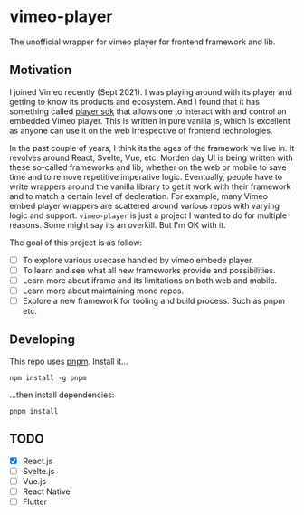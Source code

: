 # vimeo-player

The unofficial wrapper for vimeo player for frontend framework and lib.

## Motivation

I joined Vimeo recently (Sept 2021). I was playing around with its player and getting to know its products and ecosystem. And I found that it has something called [player sdk](https://github.com/vimeo/player.js) that allows one to interact with and control an embedded Vimeo player.
This is written in pure vanilla js, which is excellent as anyone can use it on the web irrespective of frontend technologies.

In the past couple of years, I think its the ages of the framework we live in. It revolves around React, Svelte, Vue, etc. Morden day UI is being written with these so-called frameworks and lib, whether on the web or mobile to save time and to remove repetitive imperative logic. Eventually, people have to write wrappers around the vanilla library to get it work with their framework and to match a certain level of decleration. For example, many Vimeo embed player wrappers are scattered around various repos with varying logic and support. `vimeo-player` is just a project I wanted to do for multiple reasons. Some might say its an overkill. But I'm OK with it.

The goal of this project is as follow:

- [ ] To explore various usecase handled by vimeo embede player.
- [ ] To learn and see what all new frameworks provide and possibilities.
- [ ] Learn more about iframe and its limitations on both web and mobile.
- [ ] Learn more about maintaining mono repos.
- [ ] Explore a new framework for tooling and build process. Such as pnpm etc.

## Developing

This repo uses [pnpm](https://pnpm.io/). Install it...

```
npm install -g pnpm
```

...then install dependencies:

```
pnpm install
```

## TODO

- [x] React.js
- [ ] Svelte.js
- [ ] Vue.js
- [ ] React Native
- [ ] Flutter

